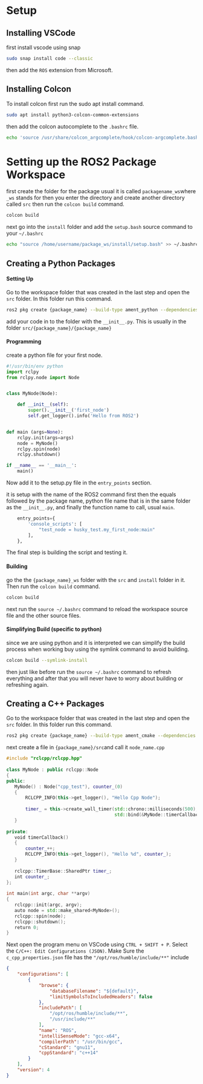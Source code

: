 # Setup
## Installing VSCode
first install vscode using snap
```bash
sudo snap install code --classic
```
then add the `ROS` extension from Microsoft.

## Installing Colcon
To install colcon first run the sudo apt install command.
``` bash
sudo apt install python3-colcon-common-extensions
```

then add the colcon autocomplete to the `.bashrc` file.
``` bash
echo 'source /usr/share/colcon_argcomplete/hook/colcon-argcomplete.bash' >> ~/.bashrc
```


# Setting up the ROS2 Package Workspace
first create the folder for the package usual it is called `packagename_ws`where `_ws` stands for then you enter the directory and create another directory called `src` then run the `colcon build` command.
```bash
colcon build
```
next go into the `install` folder and add the `setup.bash` source command to your `~/.bashrc`
```bash
echo "source /home/username/package_ws/install/setup.bash" >> ~/.bashrc
```

## Creating a Python Packages
#### Setting Up
Go to the workspace folder that was created in the last step and open the `src` folder. In this folder run this command.
```bash
ros2 pkg create {package_name} --build-type ament_python --dependencies rclpy
```

add your code in to the folder with the `__init__.py`. This is usually in the folder `src/{package_name}/{package_name}`

#### Programming
create a python file for your first node.

```python title="my_first_node.py"
#!/usr/bin/env python
import rclpy
from rclpy.node import Node


class MyNode(Node):

    def __init__(self):
        super().__init__('first_node')
        self.get_logger().info('Hello from ROS2')


def main (args=None):
    rclpy.init(args=args)
    node = MyNode()
    rclpy.spin(node)
    rclpy.shutdown()

if __name__ == '__main__':
    main()
```

Now add it to the setup.py file in the `entry_points` section.

it is setup with the name of the ROS2 command first then the equals followed by the package name, python file name that is in the same folder as the `__init__.py`, and finally the function name to call, usual `main`.
```python
    entry_points={
        'console_scripts': [
            "test_node = husky_test.my_first_node:main"
        ],
    },
```

The final step is building the script and testing it.

#### Building
go the the `{package_name}_ws` folder with the `src` and `install` folder in it. Then run the `colcon build` command.
```bash
colcon build
```

next run the `source ~/.bashrc` command to reload the workspace source file and the other source files.

#### Simplifying Build (specific to python)
since we are using python and it is interpreted we can simplify the build process when working buy using the symlink command to avoid building.
```bash
colcon build --symlink-install
```

then just like before run the `source ~/.bashrc` command to refresh everything and after that you will never have to worry about building or refreshing again.



## Creating a C++ Packages
Go to the workspace folder that was created in the last step and open the `src` folder. In this folder run this command.
```bash
ros2 pkg create {package_name} --build-type ament_cmake --dependencies rclcpp
```


next create a file in `{package_name}/src`and call it `node_name.cpp`

```cpp title="node_name.cpp"
#include "rclcpp/rclcpp.hpp"  
  
class MyNode : public rclcpp::Node  
{  
public:  
   MyNode() : Node("cpp_test"), counter_(0)  
   {  
       RCLCPP_INFO(this->get_logger(), "Hello Cpp Node");  
  
       timer_ = this->create_wall_timer(std::chrono::milliseconds(500),  
                                        std::bind(&MyNode::timerCallback, this));  
   }  
  
private:  
   void timerCallback()  
   {  
       counter_++;  
       RCLCPP_INFO(this->get_logger(), "Hello %d", counter_);  
   }  
  
   rclcpp::TimerBase::SharedPtr timer_;  
   int counter_;  
};  
  
int main(int argc, char **argv)  
{  
   rclcpp::init(argc, argv);  
   auto node = std::make_shared<MyNode>();  
   rclcpp::spin(node);  
   rclcpp::shutdown();  
   return 0;  
}
```

Next open the program menu on VSCode using `CTRL + SHIFT + P`. Select the `C/C++: Edit Configurations (JSON)`. Make Sure the `c_cpp_properties.json` file has the `"/opt/ros/humble/include/**"` include

```json hl_lines="9"
{
	"configurations": [
		{
			"browse": {
				"databaseFilename": "${default}",
				"limitSymbolsToIncludedHeaders": false
			},
			"includePath": [
				"/opt/ros/humble/include/**",
				"/usr/include/**"
			],
			"name": "ROS",
			"intelliSenseMode": "gcc-x64",
			"compilerPath": "/usr/bin/gcc",
			"cStandard": "gnu11",
			"cppStandard": "c++14"
		}
	],
	"version": 4
}
```